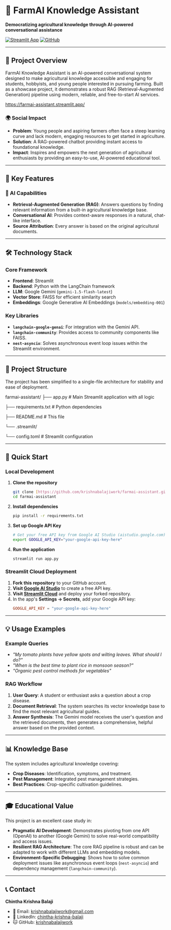 # 🌾 FarmAI Knowledge Assistant

**Democratizing agricultural knowledge through AI-powered conversational assistance**

[![Streamlit App](https://static.streamlit.io/badges/streamlit_badge_black_white.svg)](https://farmai-assistant.streamlit.app/)
[![GitHub](https://img.shields.io/badge/GitHub-krishnabalajiwork-blue)](https://github.com/krishnabalajiwork/farmai-assistant)

---

## 🎯 Project Overview

FarmAI Knowledge Assistant is an AI-powered conversational system designed to make agricultural knowledge accessible and engaging for students, hobbyists, and young people interested in pursuing farming. Built as a showcase project, it demonstrates a robust RAG (Retrieval-Augmented Generation) pipeline using modern, reliable, and free-to-start AI services. 

https://farmai-assistant.streamlit.app/

### 🌍 Social Impact
- **Problem**: Young people and aspiring farmers often face a steep learning curve and lack modern, engaging resources to get started in agriculture.
- **Solution**: A RAG-powered chatbot providing instant access to foundational knowledge.
- **Impact**: Inspires and empowers the next generation of agricultural enthusiasts by providing an easy-to-use, AI-powered educational tool.

---

## 🚀 Key Features

### 🤖 AI Capabilities
- **Retrieval-Augmented Generation (RAG)**: Answers questions by finding relevant information from a built-in agricultural knowledge base.
- **Conversational AI**: Provides context-aware responses in a natural, chat-like interface.
- **Source Attribution**: Every answer is based on the original agricultural documents.

---

## 🛠️ Technology Stack

### Core Framework
- **Frontend**: Streamlit
- **Backend**: Python with the LangChain framework
- **LLM**: Google Gemini (`gemini-1.5-flash-latest`)
- **Vector Store**: FAISS for efficient similarity search
- **Embeddings**: Google Generative AI Embeddings (`models/embedding-001`)

### Key Libraries
- **`langchain-google-genai`**: For integration with the Gemini API.
- **`langchain-community`**: Provides access to community components like FAISS.
- **`nest-asyncio`**: Solves asynchronous event loop issues within the Streamlit environment.

---

## 📁 Project Structure

The project has been simplified to a single-file architecture for stability and ease of deployment.

farmai-assistant/
├── app.py                 # Main Streamlit application with all logic 

├── requirements.txt       # Python dependencies 

├── README.md              # This file 

└── .streamlit/ 

└── config.toml        # Streamlit configuration 

---

## 🚀 Quick Start

### Local Development

1.  **Clone the repository**
    ```bash
    git clone [https://github.com/krishnabalajiwork/farmai-assistant.git](https://github.com/krishnabalajiwork/farmai-assistant.git)
    cd farmai-assistant
    ```

2.  **Install dependencies**
    ```bash
    pip install -r requirements.txt
    ```

3.  **Set up Google API Key**
    ```bash
    # Get your free API key from Google AI Studio (aistudio.google.com)
    export GOOGLE_API_KEY="your-google-api-key-here"
    ```

4.  **Run the application**
    ```bash
    streamlit run app.py
    ```

### Streamlit Cloud Deployment

1.  **Fork this repository** to your GitHub account.
2.  **Visit [Google AI Studio](https://aistudio.google.com/)** to create a free API key.
3.  **Visit [Streamlit Cloud](https://share.streamlit.io/)** and deploy your forked repository.
4.  In the app's **Settings -> Secrets**, add your Google API key:
    ```toml
    GOOGLE_API_KEY = "your-google-api-key-here"
    ```

---

## 💡 Usage Examples

### Example Queries
- *"My tomato plants have yellow spots and wilting leaves. What should I do?"*
- *"When is the best time to plant rice in monsoon season?"*
- *"Organic pest control methods for vegetables"*

### RAG Workflow
1.  **User Query**: A student or enthusiast asks a question about a crop disease.
2.  **Document Retrieval**: The system searches its vector knowledge base to find the most relevant agricultural guides.
3.  **Answer Synthesis**: The Gemini model receives the user's question and the retrieved documents, then generates a comprehensive, helpful answer based on the provided context.

---

## 📊 Knowledge Base
The system includes agricultural knowledge covering:
- **Crop Diseases**: Identification, symptoms, and treatment.
- **Pest Management**: Integrated pest management strategies.
- **Best Practices**: Crop-specific cultivation guidelines.

---

## 🎓 Educational Value
This project is an excellent case study in:
- **Pragmatic AI Development**: Demonstrates pivoting from one API (OpenAI) to another (Google Gemini) to solve real-world compatibility and access issues.
- **Resilient RAG Architecture**: The core RAG pipeline is robust and can be adapted to work with different LLMs and embedding models.
- **Environment-Specific Debugging**: Shows how to solve common deployment issues like asynchronous event loops (`nest-asyncio`) and dependency management (`langchain-community`).

---

## 📞 Contact
**Chintha Krishna Balaji**
- 📧 Email: krishnabalajiwork@gmail.com
- 💼 LinkedIn: [chintha-krishna-balaji](https://www.linkedin.com/in/chintha-krishna-balaji)
- 🐱 GitHub: [krishnabalajiwork](https://github.com/krishnabalajiwork)

